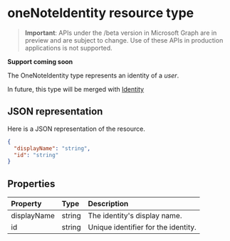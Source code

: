 # oneNoteIdentity resource type

> **Important**: APIs under the /beta version in Microsoft Graph are in preview and are subject to change. Use of these APIs in production applications is not supported.

**Support coming soon**

The OneNoteIdentity type represents an identity of a _user_.

In future, this type will be merged with [Identity](identity.md)


## JSON representation

Here is a JSON representation of the resource.

<!-- {
  "blockType": "resource",
  "optionalProperties": [

  ],
  "@odata.type": "microsoft.graph.onenoteidentity"
}-->

```json
{
  "displayName": "string",
  "id": "string"
}

```
## Properties
| Property	   | Type	|Description|
|:---------------|:--------|:----------|
|displayName|string|The identity's display name.|
|id|string|Unique identifier for the identity.|

<!-- uuid: 8fcb5dbc-d5aa-4681-8e31-b001d5168d79
2015-10-25 14:57:30 UTC -->
<!-- {
  "type": "#page.annotation",
  "description": "oneNoteIdentity resource",
  "keywords": "",
  "section": "documentation",
  "tocPath": ""
}-->
